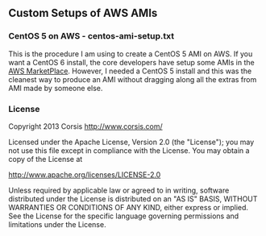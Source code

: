 ## Custom Setups of AWS AMIs

### CentOS 5 on AWS - centos-ami-setup.txt

This is the procedure I am using to create a CentOS 5 AMI on AWS. If you want
a CentOS 6 install, the core developers have setup some AMIs in the
[AWS MarketPlace](https://aws.amazon.com/marketplace/seller-profile?id=16cb8b03-256e-4dde-8f34-1b0f377efe89).
However, I needed a CentOS 5 install and this was the cleanest way to produce an AMI
without dragging along all the extras from AMI made by someone else.

### License

Copyright 2013 Corsis
http://www.corsis.com/

Licensed under the Apache License, Version 2.0 (the "License");
you may not use this file except in compliance with the License.
You may obtain a copy of the License at

http://www.apache.org/licenses/LICENSE-2.0

Unless required by applicable law or agreed to in writing, software
distributed under the License is distributed on an "AS IS" BASIS,
WITHOUT WARRANTIES OR CONDITIONS OF ANY KIND, either express or implied.
See the License for the specific language governing permissions and
limitations under the License.

